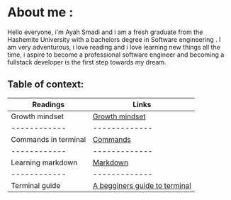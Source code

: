 # About me :
Hello everyone, i'm Ayah Smadi and i am a fresh graduate from the Hashemite University with a bachelors degree in  Software engineering .
I am very adventurous, i love reading and i love learning new things all the time, i aspire to  become a professional software engineer and becoming a fullstack developer is the first step towards my dream.

## Table of context:
| Readings               | Links                                                                                         |
|------------            | -------------                                                                                 |
|Growth mindset          |[Growth mindset](https://aya333.github.io/Reading-notess/growthmindset)                        |
|------------            | -------------                                                                                 |
|Commands in terminal    | [Commands](https://aya333.github.io/Reading-notess/commands)                                  |
|------------            | -------------                                                                                 |
|Learning markdown       |[Markdown](https://aya333.github.io/Reading-notess/markdown)                                   |
|------------            | -------------                                                                                 |
|Terminal guide          | [A begginers guide to terminal](https://aya333.github.io/Reading-notess/guide)                |